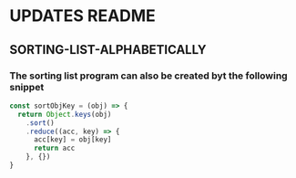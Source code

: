 # UPDATES README 

## SORTING-LIST-ALPHABETICALLY
### The sorting list program can also be created byt the following snippet 

```javascript
const sortObjKey = (obj) => {
  return Object.keys(obj)
    .sort()
    .reduce((acc, key) => {
      acc[key] = obj[key]
      return acc
    }, {})
}

```
